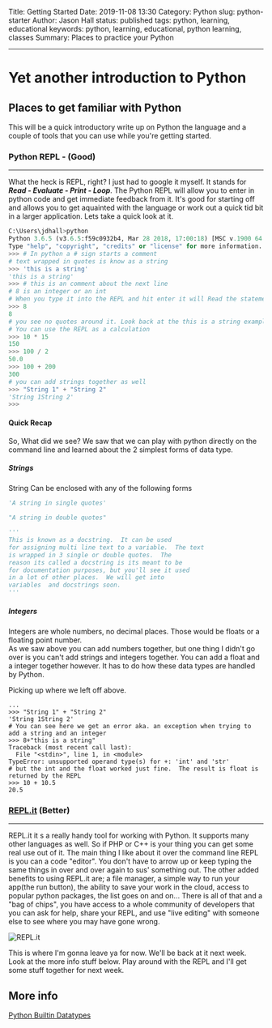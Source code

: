 Title: Getting Started
Date: 2019-11-08 13:30
Category: Python
slug: python-starter
Author: Jason Hall
status: published
tags: python, learning, educational
keywords: python, learning, educational, python learning, classes
Summary: Places to practice your Python 

---

# Yet another introduction to Python


## Places to get familiar with Python
This will be a quick introductory write up on Python the language and a couple of tools that you can use while you're getting started. 


### Python REPL - (Good) 
---
What the heck is REPL, right?  I just had to google it myself.  It stands for **_Read - Evaluate - Print - Loop_**.  The Python REPL will allow you to enter in python code and get immediate feedback from it.  It's good for starting off and allows you to get aquainted with the language or work out a quick tid bit in a larger application.  Lets take a quick look at it.

```python
C:\Users\jdhall>python
Python 3.6.5 (v3.6.5:f59c0932b4, Mar 28 2018, 17:00:18) [MSC v.1900 64 bit (AMD64)] on win32
Type "help", "copyright", "credits" or "license" for more information.
>>> # In python a # sign starts a comment
# text wrapped in quotes is know as a string
>>> 'this is a string'
'this is a string'
>>> # this is an comment about the next line
# 8 is an integer or an int
# When you type it into the REPL and hit enter it will Read the statement, Evaluate it, Print it back to you, and the return you to the REPL command line(Loop). 
>>> 8
8
# you see no quotes around it. Look back at the this is a string example
# You can use the REPL as a calculation
>>> 10 * 15
150
>>> 100 / 2
50.0
>>> 100 + 200
300
# you can add strings together as well
>>> "String 1" + "String 2"
'String 1String 2'
>>>
```

#### Quick Recap
So, What did we see?  We saw that we can play with python directly on the command line and learned about the 2 simplest forms of data type.

##### Strings
String Can be enclosed with any of the following forms
```python
'A string in single quotes'

"A string in double quotes"

'''
This is known as a docstring.  It can be used 
for assigning multi line text to a variable.  The text
is wrapped in 3 single or double quotes.  The 
reason its called a docstring is its meant to be 
for documentation purposes, but you'll see it used
in a lot of other places.  We will get into 
variables  and docstrings soon.
'''
```

##### Integers
Integers are whole numbers, no decimal places.  Those would be floats or a floating point number.  
As we saw above you can add numbers together, but one thing I didn't go over is you can't add strings and integers together.
You can add a float and a integer together however.  It has to do how these data types are handled by Python.

Picking up where we left off above.

```
...
>>> "String 1" + "String 2"
'String 1String 2'
# You can see here we get an error aka. an exception when trying to add a string and an integer
>>> 8+"this is a string"
Traceback (most recent call last):
  File "<stdin>", line 1, in <module>
TypeError: unsupported operand type(s) for +: 'int' and 'str'
# but the int and the float worked just fine.  The result is float is returned by the REPL
>>> 10 + 10.5
20.5
```
 
### [REPL.it](https://repl.it/) (Better)
---
REPL.it it s a really handy tool for working with Python.  It supports many other languages as well.  So if PHP or C++ is your thing you can get some real use out of it.  The main thing I like about it over the command line REPL is you can a code "editor".  You don't have to arrow up or keep typing the same things in over and over again to sus' something out.  The other added benefits to using REPL.it are; a file manager, a simple way to run your app(the run button), the ability to save your work in the cloud, access to popular python packages, the list goes on and on...  There is all of that and a "bag of chips",  you have access to a whole community of developers that you can ask for help, share your REPL, and use "live editing" with someone else to see where you may have gone wrong.

![REPL.it](/images/replit_front_25.png)


This is where I'm gonna leave ya for now.  We'll be back at it next week.  Look at the more info stuff below. Play around with the REPL and I'll get some stuff together for next week.

## More info
[Python Builtin Datatypes](https://docs.python.org/3/library/stdtypes.html)

